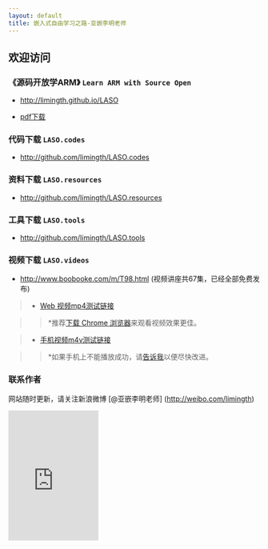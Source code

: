 ```yaml
---
layout: default
title: 嵌入式自由学习之路-亚嵌李明老师
---
```


## 欢迎访问 

### 《源码开放学ARM》 `Learn ARM with Source Open`   
+ <http://limingth.github.io/LASO>   

* [pdf下载](LASO/LASO.zh.pdf)  

### 代码下载 `LASO.codes`   
+ <http://github.com/limingth/LASO.codes>  

### 资料下载 `LASO.resources`   
+ <http://github.com/limingth/LASO.resources>  

### 工具下载 `LASO.tools`   
+ <http://github.com/limingth/LASO.tools>  

### 视频下载 `LASO.videos`   
+ <http://www.boobooke.com/m/T98.html>   (视频讲座共67集，已经全部免费发布)

>* [Web 视频mp4测试链接](http://www.lumit.org/ARM-Videos/video-demo/test-mp4.html)

>> *推荐[下载 Chrome 浏览器](http://www.google.com/chrome)来观看视频效果更佳。

>* [手机视频m4v测试链接](http://limingth.github.com/ARM-Videos/video-demo2/test-m4v.html)

>> *如果手机上不能播放成功，请[告诉我](mailto:2372614758@qq.com)以便尽快改进。

### 联系作者  
网站随时更新，请关注新浪微博 [@亚嵌李明老师] (http://weibo.com/limingth)

<iframe width='180' height='260' src='http://wizpert.com/wizapi/widget?beta_key=3ba42&ep=15034&size=standard&topic_slug=cc-programming' frameborder='0' scrolling='no' allowfullscreen></iframe>

